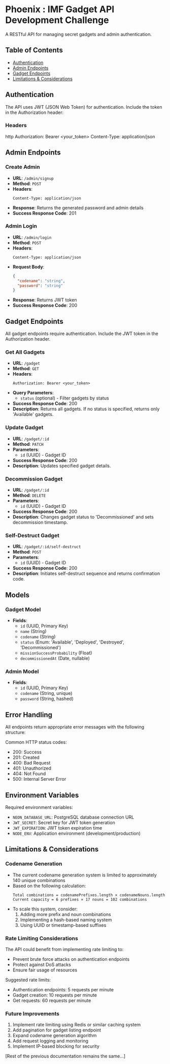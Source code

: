 # Phoenix : IMF Gadget API Development Challenge

A RESTful API for managing secret gadgets and admin authentication.

## Table of Contents
- [Authentication](#authentication)
- [Admin Endpoints](#admin-endpoints)
- [Gadget Endpoints](#gadget-endpoints)
- [Limitations & Considerations](#limitations--considerations)

## Authentication

The API uses JWT (JSON Web Token) for authentication. Include the token in the Authorization header:

### Headers
http
Authorization: Bearer <your_token>
Content-Type: application/json


## Admin Endpoints

### Create Admin
- **URL**: `/admin/signup`
- **Method**: `POST`
- **Headers**: 
  ```http
  Content-Type: application/json
  ```
- **Response**: Returns the generated password and admin details
- **Success Response Code**: 201

### Admin Login
- **URL**: `/admin/login`
- **Method**: `POST`
- **Headers**: 
  ```http
  Content-Type: application/json
  ```
- **Request Body**:
  ```json
  {
    "codename": "string",
    "password": "string"
  }
  ```
- **Response**: Returns JWT token
- **Success Response Code**: 200

## Gadget Endpoints

All gadget endpoints require authentication. Include the JWT token in the Authorization header.

### Get All Gadgets
- **URL**: `/gadget`
- **Method**: `GET`
- **Headers**: 
  ```http
  Authorization: Bearer <your_token>
  ```
- **Query Parameters**: 
  - `status` (optional) - Filter gadgets by status
- **Success Response Code**: 200
- **Description**: Returns all gadgets. If no status is specified, returns only 'Available' gadgets.

### Update Gadget
- **URL**: `/gadget/:id`
- **Method**: `PATCH`
- **Parameters**: 
  - `id` (UUID) - Gadget ID
- **Success Response Code**: 200
- **Description**: Updates specified gadget details.

### Decommission Gadget
- **URL**: `/gadget/:id`
- **Method**: `DELETE`
- **Parameters**: 
  - `id` (UUID) - Gadget ID
- **Success Response Code**: 200
- **Description**: Changes gadget status to 'Decommissioned' and sets decommission timestamp.

### Self-Destruct Gadget
- **URL**: `/gadget/:id/self-destruct`
- **Method**: `POST`
- **Parameters**: 
  - `id` (UUID) - Gadget ID
- **Success Response Code**: 200
- **Description**: Initiates self-destruct sequence and returns confirmation code.

## Models

### Gadget Model
- **Fields**:
  - `id` (UUID, Primary Key)
  - `name` (String)
  - `codename` (String)
  - `status` (Enum: 'Available', 'Deployed', 'Destroyed', 'Decommissioned')
  - `missionSuccessProbability` (Float)
  - `decommissionedAt` (Date, nullable)

### Admin Model
- **Fields**:
  - `id` (UUID, Primary Key)
  - `codename` (String, unique)
  - `password` (String, hashed)

## Error Handling

All endpoints return appropriate error messages with the following structure:


Common HTTP status codes:
- 200: Success
- 201: Created
- 400: Bad Request
- 401: Unauthorized
- 404: Not Found
- 500: Internal Server Error

## Environment Variables

Required environment variables:
- `NEON_DATABASE_URL`: PostgreSQL database connection URL
- `JWT_SECRET`: Secret key for JWT token generation
- `JWT_EXPIRATION`: JWT token expiration time
- `NODE_ENV`: Application environment (development/production)


## Limitations & Considerations

### Codename Generation
- The current codename generation system is limited to approximately 140 unique combinations
- Based on the following calculation:
  ```
  Total combinations = codenamePrefixes.length × codenameNouns.length
  Current capacity = 6 prefixes × 17 nouns = 102 combinations
  ```
- To scale this system, consider:
  1. Adding more prefix and noun combinations
  2. Implementing a hash-based naming system
  3. Using UUID or timestamp-based suffixes

### Rate Limiting Considerations
The API could benefit from implementing rate limiting to:
- Prevent brute force attacks on authentication endpoints
- Protect against DoS attacks
- Ensure fair usage of resources

Suggested rate limits:
- Authentication endpoints: 5 requests per minute
- Gadget creation: 10 requests per minute
- Get requests: 60 requests per minute

### Future Improvements
1. Implement rate limiting using Redis or similar caching system
2. Add pagination for gadget listing endpoint
3. Expand codename generation algorithm
4. Add request logging and monitoring
5. Implement IP-based blocking for security

[Rest of the previous documentation remains the same...]
